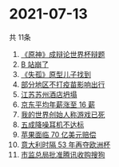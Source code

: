 # 2021-07-13
  共 11条

  <!-- BEGIN -->
  <!-- 最后更新时间:Tue Jul 13 2021 15:12:13 GMT+0000 (Coordinated Universal Time) -->
  1. [《原神》成辩论世界杯辩题](https://www.zhihu.com/search?q=原神)
1. [B 站崩了](https://www.zhihu.com/search?q=b站崩了)
1. [《失孤》原型儿子找到](https://www.zhihu.com/search?q=失孤)
1. [部分地区不打疫苗影响出行](https://www.zhihu.com/search?q=疫苗)
1. [江苏苏州酒店坍塌](https://www.zhihu.com/search?q=酒店坍塌)
1. [京东平均年薪涨至 16 薪](https://www.zhihu.com/search?q=京东)
1. [我的世界创始人称游戏已死](https://www.zhihu.com/search?q=我的世界)
1. [五成降噪耳机不达标](https://www.zhihu.com/search?q=降噪耳机)
1. [苹果面临 70 亿美元赔偿](https://www.zhihu.com/search?q=苹果)
1. [意大利时隔 53 年再夺欧洲杯](https://www.zhihu.com/search?q=欧洲杯)
1. [市监总局批准腾讯收购搜狗](https://www.zhihu.com/search?q=腾讯收购搜狗)
  <!-- END -->
  